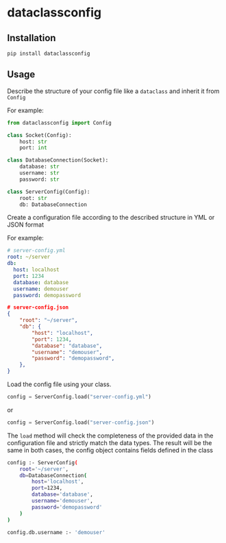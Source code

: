 # dataclassconfig

## Installation

```
pip install dataclassconfig
```

## Usage
Describe the structure of your config file like a `dataclass` and inherit it from `Сonfig`

For example:

```python
from dataclassconfig import Config

class Socket(Config):
    host: str
    port: int

class DatabaseConnection(Socket):
    database: str
    username: str
    password: str

class ServerConfig(Config):
    root: str
    db: DatabaseConnection
```

Create a configuration file according to the described structure in YML or JSON format

For example:

```yaml
# server-config.yml
root: ~/server
db:
  host: localhost
  port: 1234
  database: database
  username: demouser
  password: demopassword
```

```json
# server-config.json
{
    "root": "~/server",
    "db": {
        "host": "localhost",
        "port": 1234,
        "database": "database",
        "username": "demouser",
        "password": "demopassword",
    },
}
```

Load the config file using your class.

```python
config = ServerConfig.load("server-config.yml")
```

or

```python
config = ServerConfig.load("server-config.json")
```

The `load` method will check the completeness of the provided data in the configuration file and strictly match the data types. The result will be the same in both cases, the config object contains fields defined in the class

```bash
config :- ServerConfig(
    root='~/server',
    db=DatabaseConnection(
        host='localhost',
        port=1234,
        database='database',
        username='demouser',
        password='demopassword'
    )
)

config.db.username :- 'demouser'
```
